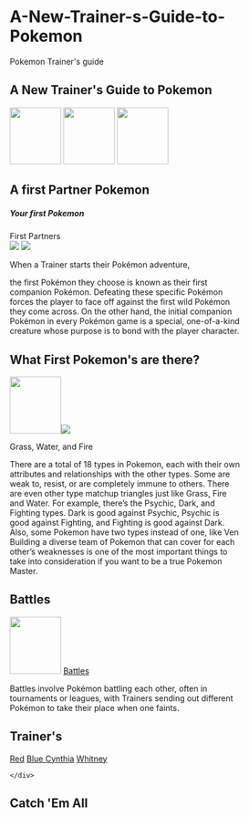 # A-New-Trainer-s-Guide-to-Pokemon
Pokemon Trainer's guide
<!DOCTYPE html>
<html>
<head>
<meta name="viewport" content="width=device-width, initial-scale=1">
<style>
* {
  box-sizing: border-box;
}

/* Add a gray background color with some padding */
body {
  font-family: fantasy;
  padding: 20px;
  background:red;">;

}

/* Header/Blog Title */
.header {
  padding: 30px;
  font-size: 40px;
  text-align: center;
  background: #FFA2A2
}

/* Create two unequal columns that floats next to each other */
/* Left column */
.leftcolumn {   
  float: left;
  width: 75%;
}

/* Right column */
.rightcolumn {
  float: left;
  width: 25%;
  padding-left: 20px;
}

/* boarder */
.border-box {
  background-color: #FFA2A2;
  width: 100%;
  padding: 50px;

}

/* Add a card effect for articles */
.card { 
    border: 2px solid #ffcc00; /* Adds a yellow border */
    border-radius: 10px; /* Rounds the corners */
    padding: 20px; /* Adds space inside the card */
    margin: 20px; /* Adds space between cards */
    box-shadow: 0 4px 8px rgba(0, 0, 0, 0.2); /* Adds a shadow effect */
    background-color:#ffcc00; /* Background color */
}

}

/* Clear floats after the columns */
.row:after {
  content: "";
  display: table;
  clear: both;
}

/* Footer */
.footer {
  padding:100px;
  text-align: center;
  background: #FFA2A2;
  margin-top:1000Px;

}

/* Responsive layout - when the screen is less than 800px wide, make the two columns stack on top of each other instead of next to each other */
@media screen and (max-width: 800px) {
  .leftcolumn, .rightcolumn {   
    width: 100%;
    padding: 0;
  }
}
</style>
</head>
<body>

<div class="header">
<h2>A New Trainer's Guide to Pokemon</h2> <img src="pc.gif"width="90" height="100"> <img src="pc.gif"width="90" height="100"> <img src="pc.gif"width="90" height="100">
</div>
<div class="row">
  <div class="leftcolumn">
    <div class="card">
      <h2>A first Partner Pokemon</h2>
      <h5>Your first Pokemon</h5>
       <div>First Partners</div>
      <img src="First Partner.jpg"> <img src="Evee.gif"/>
      <p>When a Trainer starts their Pokémon adventure,</p>
      <p>the first Pokémon they choose is known as their first companion Pokémon. Defeating these specific Pokémon forces the player to face off against the first wild Pokémon they come across. On the other hand, the initial companion Pokémon in every Pokémon game is a special, one-of-a-kind creature whose purpose is to bond with the player character.</p>
    </div>
    <div class="card">
       <h2>What First Pokemon's are there?</h2>
       <img src="balb.gif"width="90" height="100"/><img Img src="Starter Pokemon.jpg"> 
      <p>Grass, Water, and Fire</p>
      <p>There are a total of 18 types in Pokemon, each with their own attributes and relationships with the other types. Some are weak to, resist, or are completely immune to others. There are even other type matchup triangles just like Grass, Fire and Water. For example, there’s the Psychic, Dark, and Fighting types. Dark is good against Psychic, Psychic is good against Fighting, and Fighting is good against Dark. Also, some Pokemon have two types instead of one, like Ven Building a diverse team of Pokemon that can cover for each other’s weaknesses is one of the most important things to take into consideration if you want to be a true Pokemon Master.</p>
    </div>
  </div>
  <div class="rightcolumn">
    <div class="card">
      <h2>Battles</h2> <img src="Ghost pk.gif"width="90" height="100"/>
      <a href="Battles.html"> Battles </a>
      <p>Battles involve Pokémon battling each other, often in tournaments or leagues, with Trainers sending out different Pokémon to take their place when one faints.</p>
    </div>
    <div class="card">
       <h2>Trainer's</h2>
       <a href="Red.html">Red</a>
      <a href="Blue.html">Blue </a>
      <a href="Cynthia.html">Cynthia</a>
      <a href="Whitney.html">Whitney</a>
    </div>

    </div>
  </div>
</div>
<div class="footer">
<h2>Catch 'Em All </h2>
</div>
</body>
</html>
